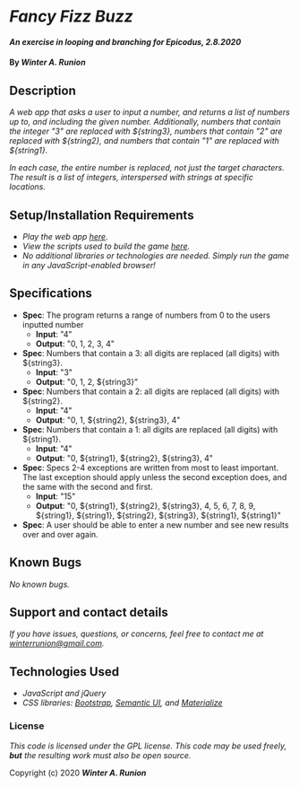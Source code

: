 # _Fancy Fizz Buzz_

#### _An exercise in looping and branching for Epicodus, 2.8.2020_

#### By _**Winter A. Runion**_

## Description

_A web app that asks a user to input a number, and returns a list of numbers up to, and including the given number. Additionally, numbers that contain the integer "3" are replaced with ${string3}, numbers that contain "2" are replaced with ${string2}, and numbers that contain "1" are replaced with ${string1}._

_In each case, the entire number is replaced, not just the target characters. The result is a list of integers, interspersed with strings at specific locations._

## Setup/Installation Requirements

* _Play the web app [here](https://wrunion.github.io/my-project/)._
* _View the scripts used to build the game [here](https://github.com/wrunion/my-project/blob/master/js/scripts.js)._
* _No additional libraries or technologies are needed. Simply run the game in any JavaScript-enabled browser!_

## Specifications

* **Spec**: The program returns a range of numbers from 0 to the users inputted number
  * **Input**: "4"
  * **Output**: "0, 1, 2, 3, 4"
* **Spec**: Numbers that contain a 3: all digits are replaced (all digits) with ${string3}.
  * **Input**: "3"
  * **Output**: "0, 1, 2, ${string3}"
* **Spec**: Numbers that contain a 2: all digits are replaced (all digits) with ${string2}.
  * **Input**: "4"
  * **Output**: "0, 1, ${string2}, ${string3}, 4"
* **Spec**: Numbers that contain a 1: all digits are replaced (all digits) with ${string1}.
  * **Input**: "4"
  * **Output**: "0, ${string1}, ${string2}, ${string3}, 4"
* **Spec**: Specs 2-4 exceptions are written from most to least important. The last exception should apply unless the second exception does, and the same with the second and first.
  * **Input**: "15"
  * **Output**: "0, ${string1}, ${string2}, ${string3}, 4, 5, 6, 7, 8, 9, ${string1}, ${string1}, ${string2}, ${string3}, ${string1}, ${string1}"
* **Spec**: A user should be able to enter a new number and see new results over and over again.
 
## Known Bugs

_No known bugs._

## Support and contact details

_If you have issues, questions, or concerns, feel free to contact me at winterrunion@gmail.com._

## Technologies Used

* _JavaScript and jQuery_
* _CSS libraries: [Bootstrap](#), [Semantic UI](#), and [Materialize](#)_

### License

_This code is licensed under the GPL license. This code may be used freely, **but** the resulting work must also be open source._

Copyright (c) 2020 **_Winter A. Runion_**